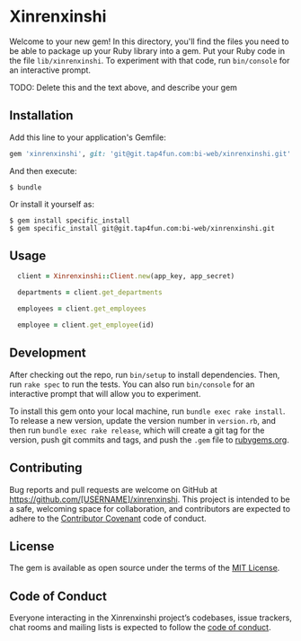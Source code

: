# Xinrenxinshi

Welcome to your new gem! In this directory, you'll find the files you need to be able to package up your Ruby library into a gem. Put your Ruby code in the file `lib/xinrenxinshi`. To experiment with that code, run `bin/console` for an interactive prompt.

TODO: Delete this and the text above, and describe your gem

## Installation

Add this line to your application's Gemfile:

```ruby
gem 'xinrenxinshi', git: 'git@git.tap4fun.com:bi-web/xinrenxinshi.git'
```

And then execute:

    $ bundle

Or install it yourself as:

    $ gem install specific_install
    $ gem specific_install git@git.tap4fun.com:bi-web/xinrenxinshi.git

## Usage

```ruby
  client = Xinrenxinshi::Client.new(app_key, app_secret)

  departments = client.get_departments

  employees = client.get_employees

  employee = client.get_employee(id)
```

## Development

After checking out the repo, run `bin/setup` to install dependencies. Then, run `rake spec` to run the tests. You can also run `bin/console` for an interactive prompt that will allow you to experiment.

To install this gem onto your local machine, run `bundle exec rake install`. To release a new version, update the version number in `version.rb`, and then run `bundle exec rake release`, which will create a git tag for the version, push git commits and tags, and push the `.gem` file to [rubygems.org](https://rubygems.org).

## Contributing

Bug reports and pull requests are welcome on GitHub at https://github.com/[USERNAME]/xinrenxinshi. This project is intended to be a safe, welcoming space for collaboration, and contributors are expected to adhere to the [Contributor Covenant](http://contributor-covenant.org) code of conduct.

## License

The gem is available as open source under the terms of the [MIT License](https://opensource.org/licenses/MIT).

## Code of Conduct

Everyone interacting in the Xinrenxinshi project’s codebases, issue trackers, chat rooms and mailing lists is expected to follow the [code of conduct](https://github.com/[USERNAME]/xinrenxinshi/blob/master/CODE_OF_CONDUCT.md).
